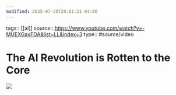 ```yaml
---
modified: 2025-07-20T20:01:31-04:00
---
```

tags:: [[ai]]
source:: https://www.youtube.com/watch?v=-MUEXGaxFDA&list=LL&index=3
type:: #source/video 

# The AI Revolution is Rotten to the Core

![](https://www.youtube.com/watch?v=-MUEXGaxFDA&list=LL&index=3)  

